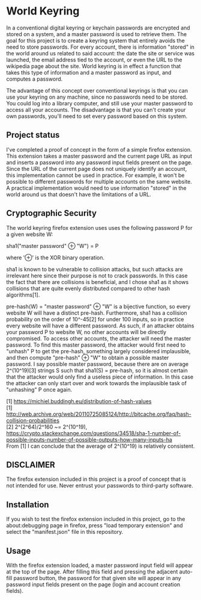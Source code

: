 # World Keyring

In a conventional digital keyring or keychain passwords are encrypted and stored
on a system, and a master password is used to retrieve them. The goal for this
project is to create a keyring system that entirely avoids the need to store
passwords. For every account, there is information "stored" in the world around
us related to said account: the date the site or service was launched, the email
address tied to the account, or even the URL to the wikipedia page about the site.
World keyring is in effect a function that takes this type of information and a
master password as input, and computes a password.

The advantage of this concept over conventional keyrings is that you can use
your keyring on any machine, since no passwords need to be stored. You could
log into a library computer, and still use your master password to access all
your accounts.
The disadvantage is that you can't create your own passwords, you'll need to set
every password based on this system.

## Project status
I've completed a proof of concept in the form of a simple firefox extension.
This extension takes a master password and the current page URL as input and inserts a password into any password input
fields present on the page. Since the URL of the current page does not uniquely identify an account, this implementation cannot be used in practice. For example, it won't be possible to different passwords for multiple accounts on the same website. A practical implementation would need to use information "stored" in the world around
us that doesn't have the limitations of a URL.

## Cryptographic Security
The world keyring firefox extension uses uses the following password P for a given website W:

sha1("master password" ⊕ "W") = P

where '⊕' is the XOR binary operation.

sha1 is known to be vulnerable to collision attacks, but such attacks are irrelevant here since their purpose is not to crack passwords. In this case the fact that there are collisions is beneficial, and I chose sha1 as it shows collisions that are quite evenly distributed compared to other hash algorithms[1].

pre-hash(W) = "master password" ⊕ "W" is a bijective function, so every website W will have a distinct pre-hash. Furthermore, sha1 has a collision probability on the order of 10^-45[2] for under 100 inputs, so in practice every website will have a different password. As such, if an attacker obtains your password P to website W, no other accounts will be directly compromised. To access other accounts, the attacker will need the master password. To find this master password, the attacker would first need to "unhash" P to get the pre-hash, something largely considered implausible, and then compute "pre-hash" ⊕ "W" to obtain a possible master password. I say possible master password, because there are on average 2^(10^19)[3] strings S such that sha1(S) = pre-hash, so it is almost certain that the attacker would only find a useless piece of information. In this case the attacker can only start over and work towards the implausible task of "unhashing" P once again.


[1] https://michiel.buddingh.eu/distribution-of-hash-values<br>
[1] http://web.archive.org/web/20110725085124/http://bitcache.org/faq/hash-collision-probabilities<br>
[2] 2^(2^64)/2^160 ~= 2^(10^19), https://crypto.stackexchange.com/questions/34518/sha-1-number-of-possible-inputs-number-of-possible-outputs-how-many-inputs-ha<br>
From [1] I can conclude that the average of 2^(10^19) is relatively consistent.

## DISCLAIMER
The firefox extension included in this project is a proof of concept that is not
intended for use. Never entrust your passwords to third-party software.

## Installation
If you wish to test the firefox extension included in this project, go to the
about:debugging page in firefox, press "load temporary extension" and select
the "manifest.json" file in this repository.

## Usage
With the firefox extension loaded, a master password input field will appear at
the top of the page. After filling this field and pressing the adjacent
auto-fill password button, the password for that given site will appear in any
password input fields present on the page (login and account creation fields).
